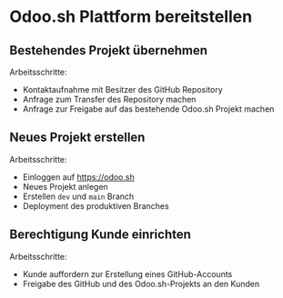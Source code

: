 # Odoo.sh Plattform bereitstellen

## Bestehendes Projekt übernehmen

Arbeitsschritte:
* Kontaktaufnahme mit Besitzer des GitHub Repository
* Anfrage zum Transfer des Repository machen
* Anfrage zur Freigabe auf das bestehende Odoo.sh Projekt machen

## Neues Projekt erstellen

Arbeitsschritte:
* Einloggen auf <https://odoo.sh>
* Neues Projekt anlegen
* Erstellen `dev` und `main` Branch
* Deployment des produktiven Branches

## Berechtigung Kunde einrichten

Arbeitsschritte:
* Kunde auffordern zur Erstellung eines GitHub-Accounts
* Freigabe des GitHub und des Odoo.sh-Projekts an den Kunden